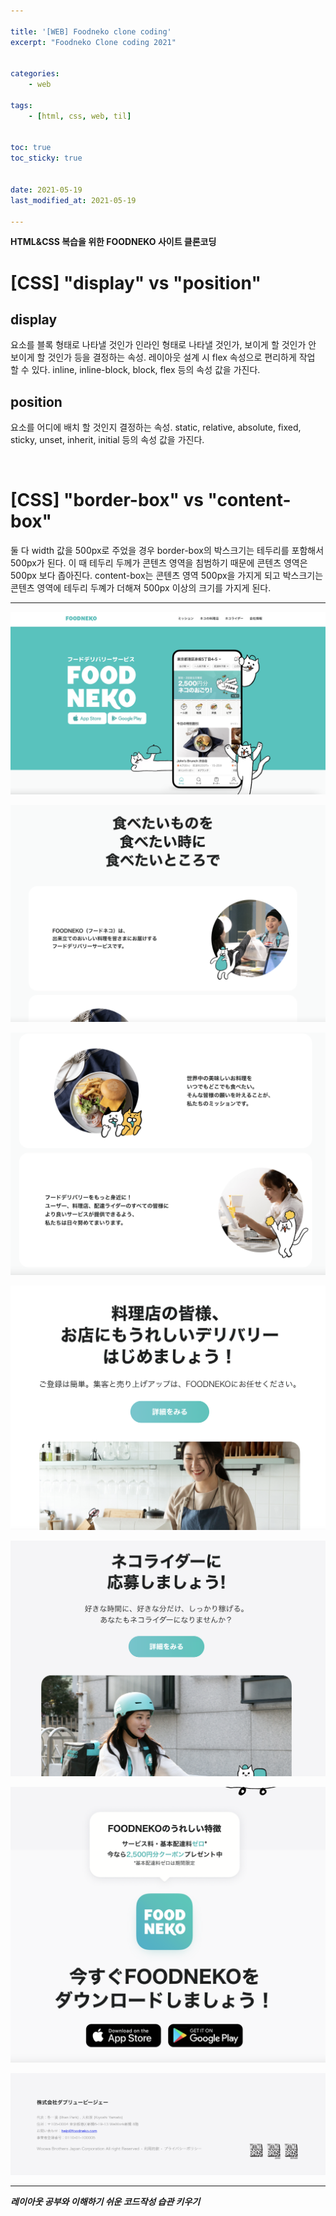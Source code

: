 ```yaml
---

title: '[WEB] Foodneko clone coding'
excerpt: "Foodneko Clone coding 2021"


categories:
    - web

tags:
    - [html, css, web, til]


toc: true
toc_sticky: true


date: 2021-05-19
last_modified_at: 2021-05-19

---
```


**HTML&CSS 복습을 위한 FOODNEKO 사이트 클론코딩**

# [CSS] "display" vs "position"

## display

요소를 블록 형태로 나타낼 것인가 인라인 형태로 나타낼 것인가, 보이게 할 것인가 안 보이게 할 것인가 등을 결정하는 속성. 레이아웃 설계 시 flex 속성으로 편리하게 작업 할 수 있다. inline, inline-block, block, flex 등의 속성 값을 가진다.

## position

요소를 어디에 배치 할 것인지 결정하는 속성. static, relative, absolute, fixed, sticky, unset, inherit, initial 등의 속성 값을 가진다.

<br>

# [CSS] "border-box" vs "content-box"
둘 다 width 값을 500px로 주었을 경우 border-box의 박스크기는 테두리를 포함해서 500px가 된다. 이 때 테두리 두께가 콘텐츠 영역을 침범하기 때문에 콘텐츠 영역은 500px 보다 좁아진다. content-box는 콘텐츠 영역 500px을 가지게 되고 박스크기는 콘텐츠 영역에 테두리 두꼐가 더해져 500px 이상의 크기를 가지게 된다.



---

![image](/assets/images/21_05_19_web/1.png)

![image](/assets/images/21_05_19_web/2.png)

![image](/assets/images/21_05_19_web/3.png)

![image](/assets/images/21_05_19_web/4.png)

![image](/assets/images/21_05_19_web/5.png)

![image](/assets/images/21_05_19_web/6.png)

![image](/assets/images/21_05_19_web/7.png)

---

_**레이아웃 공부와 이해하기 쉬운 코드작성 습관 키우기**_

